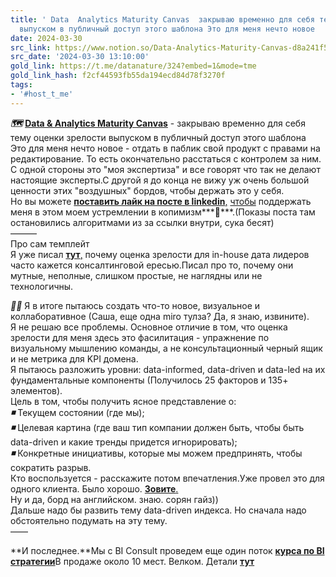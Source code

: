 ```yaml
---
title: ' Data  Analytics Maturity Canvas  закрываю временно для себя тему оценки зрелости
  выпуском в публичный доступ этого шаблона Это для меня нечто новое  '
date: 2024-03-30
src_link: https://www.notion.so/Data-Analytics-Maturity-Canvas-d8a241f57d8f427d843c38dd995e8e01
src_date: '2024-03-30 13:10:00'
gold_link: https://t.me/datanature/324?embed=1&mode=tme
gold_link_hash: f2cf44593fb55da194ecd84d78f3270f
tags:
- '#host_t_me'
---
```


***🗺*** [**Data & Analytics Maturity Canvas**](https://miro.com/miroverse/data-analytics-maturity-canvas-template/) - закрываю временно для себя тему оценки зрелости выпуском в публичный доступ этого шаблона  
Это для меня нечто новое - отдать в паблик свой продукт с правами на редактирование. То есть окончательно расстаться с контролем за ним. С одной стороны это "моя экспертиза" и все говорят что так не делают настоящие эксперты.С другой я до конца не вижу уж очень большой ценности этих "воздушных" бордов, чтобы держать это у себя.  
Но вы можете [**поставить лайк на посте в linkedin**](https://www.linkedin.com/feed/update/urn:li:activity:7173272022825816064/)[,](https://www.linkedin.com/feed/update/urn:li:activity:7173272022825816064/) [чтобы](https://www.linkedin.com/feed/update/urn:li:activity:7173272022825816064/) поддержать меня в этом моем устремлении в копимизм***🪬***.(Показы поста там остановились алгоритмами из за ссылки внутри, сука бесят)  
———  
Про сам темплейт  
Я уже писал [**тут**](https://t.me/datanature/314)[,](https://t.me/datanature/314) почему оценка зрелости для in-house дата лидеров часто кажется консалтинговой ересью.Писал про то, почему они мутные, неполные, слишком простые, не наглядны или не технологичны.  
  
***👨‍💻*** Я в итоге пытаюсь создать что-то новое, визуальное и коллаборативное (Саша, еще одна miro тулза? Да, я знаю, извините).  
Я не решаю все проблемы. Основное отличие в том, что оценка зрелости для меня здесь это фасилитация - упражнение по визуальному мышлению команды, а не консультационный черный ящик и не метрика для KPI домена.  
Я пытаюсь разложить уровни: data-informed, data-driven и data-led на их фундаментальные компоненты (Получилось 25 факторов и 135+ элементов).  
Цель в том, чтобы получить ясное представление о:  
***◾️*** Текущем состоянии (где мы);  
***◾️*** Целевая картина (где ваш тип компании должен быть, чтобы быть data-driven и какие тренды придется игнорировать);  
***◾️*** Конкретные инициативы, которые мы можем предпринять, чтобы сократить разрыв.  
Кто воспользуется - расскажите потом впечатления.Уже провел это для одного клиента. Было хорошо. [**Зовите**](https://datanature.ru/#programs)[.](https://datanature.ru/#programs)  
Ну и да, борд на английском. знаю. сорян гайз))  
Дальше надо бы развить тему data-driven индекса. Но сначала надо обстоятельно подумать на эту тему.  
——  
  
**И последнее.**Мы с BI Consult проведем еще один поток [**курса по BI стратегии**](https://biconsult.ru/bi-strategy-barakov/)В продаже около 10 мест. Велком. Детали [**тут**](https://biconsult.ru/bi-strategy-barakov/)